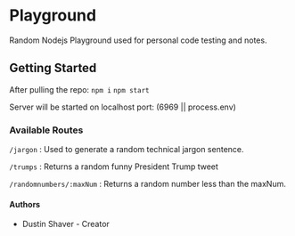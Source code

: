 # Playground
Random Nodejs Playground used for personal code testing and notes. 

## Getting Started

After pulling the repo: 
`npm i`
`npm start`

Server will be started on localhost port: (6969 || process.env)

### Available Routes

`/jargon` : Used to generate a random technical jargon sentence.

`/trumps` : Returns a random funny President Trump tweet

`/randomnumbers/:maxNum` : Returns a random number less than the maxNum.

#### Authors
* Dustin Shaver - Creator



